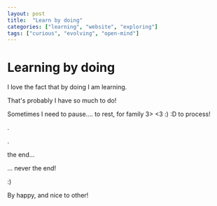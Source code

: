 ```yaml
---
layout: post
title:  "Learn by doing"
categories: ["learning", "website", "exploring"]
tags: ["curious", "evolving", "open-mind"]
---
```


# Learning by doing

I love the fact that by doing I am learning.

That's probably I have so much to do!

Sometimes I need to pause.... to rest, for family 3> <3 :) :D to process!

.






















































.


the end...




... never the end!

 :) 
 
 
By happy, and nice to other!
